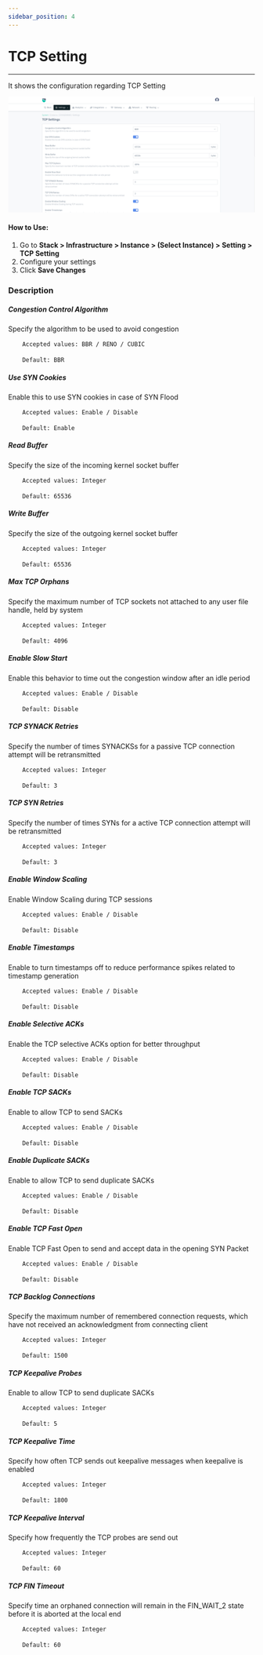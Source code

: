 ```yaml
---
sidebar_position: 4
---
```


# TCP Setting

---
It shows the configuration regarding TCP Setting

![Monitor](/img/platform/v8/docs/tcpset.png)  

#### How to Use:

1. Go to **Stack > Infrastructure > Instance > (Select Instance) > Setting > TCP Setting**
2. Configure your settings
3. Click **Save Changes**

### Description

##### Congestion Control Algorithm

Specify the algorithm to be used to avoid congestion

```
    Accepted values: BBR / RENO / CUBIC

    Default: BBR
```


##### Use SYN Cookies

Enable this to use SYN cookies in case of SYN Flood

```
    Accepted values: Enable / Disable

    Default: Enable
```


##### Read Buffer

Specify the size of the incoming kernel socket buffer

```
    Accepted values: Integer

    Default: 65536
```


##### Write Buffer

Specify the size of the outgoing kernel socket buffer

```
    Accepted values: Integer

    Default: 65536
```


##### Max TCP Orphans

Specify the maximum number of TCP sockets not attached to any user file handle, held by system

```
    Accepted values: Integer

    Default: 4096
```


##### Enable Slow Start

Enable this behavior to time out the congestion window after an idle period

```
    Accepted values: Enable / Disable

    Default: Disable
```


##### TCP SYNACK Retries

Specify the number of times SYNACKSs for a passive TCP connection attempt will be retransmitted

```
    Accepted values: Integer

    Default: 3
```


##### TCP SYN Retries

Specify the number of times SYNs for a active TCP connection attempt will be retransmitted

```
    Accepted values: Integer

    Default: 3
```


##### Enable Window Scaling

Enable Window Scaling during TCP sessions

```
    Accepted values: Enable / Disable

    Default: Disable
```


##### Enable Timestamps

Enable to turn timestamps off to reduce performance spikes related to timestamp generation

```
    Accepted values: Enable / Disable

    Default: Disable
```


##### Enable Selective ACKs

Enable the TCP selective ACKs option for better throughput

```
    Accepted values: Enable / Disable

    Default: Disable
```


##### Enable TCP SACKs

Enable to allow TCP to send SACKs

```
    Accepted values: Enable / Disable

    Default: Disable
```


##### Enable Duplicate SACKs

Enable to allow TCP to send duplicate SACKs

```
    Accepted values: Enable / Disable

    Default: Disable
```


##### Enable TCP Fast Open

Enable TCP Fast Open to send and accept data in the opening SYN Packet

```
    Accepted values: Enable / Disable

    Default: Disable
```


##### TCP Backlog Connections

Specify the maximum number of remembered connection requests, which have not received an acknowledgment from connecting client

```
    Accepted values: Integer

    Default: 1500
```


##### TCP Keepalive Probes

Enable to allow TCP to send duplicate SACKs

```
    Accepted values: Integer

    Default: 5
```


##### TCP Keepalive Time

Specify how often TCP sends out keepalive messages when keepalive is enabled

```
    Accepted values: Integer

    Default: 1800
```


##### TCP Keepalive Interval

Specify how frequently the TCP probes are send out

```
    Accepted values: Integer

    Default: 60
```


##### TCP FIN Timeout

Specify time an orphaned connection will remain in the FIN_WAIT_2 state before it is aborted at the local end

```
    Accepted values: Integer

    Default: 60
```





